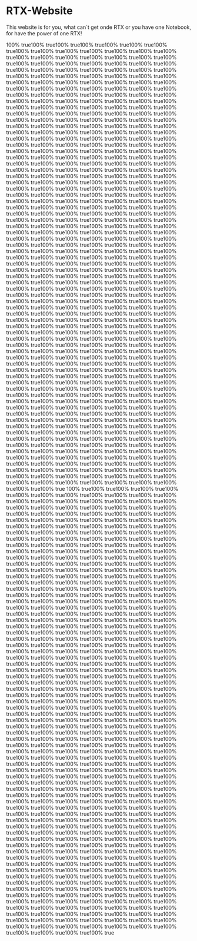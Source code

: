 # RTX-Website
This website is for you, what can´t get onde RTX or you have one Notebook, for have the power of one RTX!


100% true100% true100% true100% true100% true100% true100% true100% true100% true100% true100% true100% true100% true100% true100% true100% true100% true100% true100% true100% true100% true100% true100% true100% true100% true100% true100% true100% true100% true100% true100% true100% true100% true100% true100% true100% true100% true100% true100% true100% true100% true100% true100% true100% true100% true100% true100% true100% true100% true100% true100% true100% true100% true100% true100% true100% true100% true100% true100% true100% true100% true100% true100% true100% true100% true100% true100% true100% true100% true100% true100% true100% true100% true100% true100% true100% true100% true100% true100% true100% true100% true100% true100% true100% true100% true100% true100% true100% true100% true100% true100% true100% true100% true100% true100% true100% true100% true100% true100% true100% true100% true100% true100% true100% true100% true100% true100% true100% true100% true100% true100% true100% true100% true100% true100% true100% true100% true100% true100% true100% true100% true100% true100% true100% true100% true100% true100% true100% true100% true100% true100% true100% true100% true100% true100% true100% true100% true100% true100% true100% true100% true100% true100% true100% true100% true100% true100% true100% true100% true100% true100% true100% true100% true100% true100% true100% true100% true100% true100% true100% true100% true100% true100% true100% true100% true100% true100% true100% true100% true100% true100% true100% true100% true100% true100% true100% true100% true100% true100% true100% true100% true100% true100% true100% true100% true100% true100% true100% true100% true100% true100% true100% true100% true100% true100% true100% true100% true100% true100% true100% true100% true100% true100% true100% true100% true100% true100% true100% true100% true100% true100% true100% true100% true100% true100% true100% true100% true100% true100% true100% true100% true100% true100% true100% true100% true100% true100% true100% true100% true100% true100% true100% true100% true100% true100% true100% true100% true100% true100% true100% true100% true100% true100% true100% true100% true100% true100% true100% true100% true100% true100% true100% true100% true100% true100% true100% true100% true100% true100% true100% true100% true100% true100% true100% true100% true100% true100% true100% true100% true100% true100% true100% true100% true100% true100% true100% true100% true100% true100% true100% true100% true100% true100% true100% true100% true100% true100% true100% true100% true100% true100% true100% true100% true100% true100% true100% true100% true100% true100% true100% true100% true100% true100% true100% true100% true100% true100% true100% true100% true100% true100% true100% true100% true100% true100% true100% true100% true100% true100% true100% true100% true100% true100% true100% true100% true100% true100% true100% true100% true100% true100% true100% true100% true100% true100% true100% true100% true100% true100% true100% true100% true100% true100% true100% true100% true100% true100% true100% true100% true100% true100% true100% true100% true100% true100% true100% true100% true100% true100% true100% true100% true100% true100% true100% true100% true100% true100% true100% true100% true100% true100% true100% true100% true100% true100% true100% true100% true100% true100% true100% true100% true100% true100% true100% true100% true100% true100% true100% true100% true100% true100% true100% true100% true100% true100% true100% true100% true100% true100% true100% true100% true100% true100% true100% true100% true100% true100% true100% true100% true100% true100% true100% true100% true100% true100% true100% true100% true100% true100% true100% true100% true100% true100% true100% true100% true100% true100% true100% true100% true100% true100% true100% true100% true100% true100% true100% true100% true100% true100% true100% true100% true100% true100% true100% true100% true100% true100% true100% true100% true100% true100% true100% true100% true100% true100% true100% true100% true100% true100% true100% true100% true100% true100% true100% true100% true100% true100% true100% true100% true100% true100% true100% true100% true100% true100% true100% true100% true100% true100% true100% true100% true100% true100% true100% true100% true100% true100% true100% true100% true100% true100% true100% true100% true100% true100% true100% true100% true100% true100% true 100% true100% true100% true100% true100% true100% true100% true100% true100% true100% true100% true100% true100% true100% true100% true100% true100% true100% true100% true100% true100% true100% true100% true100% true100% true100% true100% true100% true100% true100% true100% true100% true100% true100% true100% true100% true100% true100% true100% true100% true100% true100% true100% true100% true100% true100% true100% true100% true100% true100% true100% true100% true100% true100% true100% true100% true100% true100% true100% true100% true100% true100% true100% true100% true100% true100% true100% true100% true100% true100% true100% true100% true100% true100% true100% true100% true100% true100% true100% true100% true100% true100% true100% true100% true100% true100% true100% true100% true100% true100% true100% true100% true100% true100% true100% true100% true100% true100% true100% true100% true100% true100% true100% true100% true100% true100% true100% true100% true100% true100% true100% true100% true100% true100% true100% true100% true100% true100% true100% true100% true100% true100% true100% true100% true100% true100% true100% true100% true100% true100% true100% true100% true100% true100% true100% true100% true100% true100% true100% true100% true100% true100% true100% true100% true100% true100% true100% true100% true100% true100% true100% true100% true100% true100% true100% true100% true100% true100% true100% true100% true100% true100% true100% true100% true100% true100% true100% true100% true100% true100% true100% true100% true100% true100% true100% true100% true100% true100% true100% true100% true100% true100% true100% true100% true100% true100% true100% true100% true100% true100% true100% true100% true100% true100% true100% true100% true100% true100% true100% true100% true100% true100% true100% true100% true100% true100% true100% true100% true100% true100% true100% true100% true100% true100% true100% true100% true100% true100% true100% true100% true100% true100% true100% true100% true100% true100% true100% true100% true100% true100% true100% true100% true100% true100% true100% true100% true100% true100% true100% true100% true100% true100% true100% true100% true100% true100% true100% true100% true100% true100% true100% true100% true100% true100% true100% true100% true100% true100% true100% true100% true100% true100% true100% true100% true100% true100% true100% true100% true100% true100% true100% true100% true100% true100% true100% true100% true100% true100% true100% true100% true100% true100% true100% true100% true100% true100% true100% true100% true100% true100% true100% true100% true100% true100% true100% true100% true100% true100% true100% true100% true100% true100% true100% true100% true100% true100% true100% true100% true100% true100% true100% true100% true100% true100% true100% true100% true100% true100% true100% true100% true100% true100% true100% true100% true100% true100% true100% true100% true100% true100% true100% true100% true100% true100% true100% true100% true100% true100% true100% true100% true100% true100% true100% true100% true100% true100% true100% true100% true100% true100% true100% true100% true100% true100% true100% true100% true100% true100% true100% true100% true100% true100% true100% true100% true100% true100% true100% true100% true100% true100% true100% true100% true100% true100% true100% true100% true100% true100% true100% true100% true100% true100% true100% true100% true100% true100% true100% true100% true100% true100% true100% true100% true100% true100% true100% true100% true100% true100% true100% true100% true100% true100% true100% true100% true100% true100% true100% true100% true100% true100% true100% true100% true100% true100% true100% true100% true100% true100% true100% true100% true100% true100% true100% true100% true100% true100% true100% true100% true100% true100% true100% true100% true100% true100% true100% true100% true100% true100% true100% true100% true100% true100% true100% true100% true100% true100% true100% true100% true100% true100% true100% true100% true100% true100% true100% true100% true100% true100% true100% true100% true100% true100% true100% true100% true100% true100% true100% true100% true100% true100% true100% true100% true100% true100% true100% true100% true100% true100% true100% true100% true100% true100% true100% true100% true100% true100% true100% true100% true100% true100% true100% true100% true100% true100% true100% true100% true100% true100% true100% true
